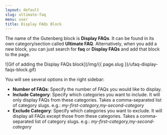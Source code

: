 ```yaml
---
layout: default
slug: ultimate-faq
menu: user
title: Display FAQs Block
---
```

The name of the Gutenberg block is **Display FAQs**. It can be found in its own category/section called **Ultimate FAQ**. Alternatively, when you add a new block, you can just search for **faq** or **Display FAQs** and add that block to the page.

![Gif of adding the Display FAQs block](/img/{{ page.slug }}/ufaq-display-faqs-block.gif)

You will see several options in the right sidebar:

- **Number of FAQs**: Specify the number of FAQs you would like to display.
- **Include Category**: Specify which categories you want to include. It will only display FAQs from these categories. Takes a comma-separated list of category slugs. e.g.: *my-first-category,my-second-category*
- **Exclude Category**: Specify which categories you want to exclude. It will display all FAQs except those from these categories. Takes a comma-separated list of category slugs. e.g.: *my-first-category,my-second-category*